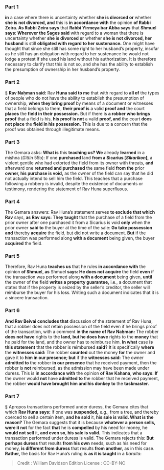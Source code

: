 
### Part 1
<b>in</b> a case where there is uncertainty whether <b>she is divorced or</b> whether <b>she is not divorced, and</b> this is <b>in accordance with</b> the opinion <b>of Rabbi Zeira. As Rabbi Zeira says</b> that <b>Rabbi Yirmeya bar Abba says</b> that <b>Shmuel says: Wherever the Sages said</b> with regard to a woman that there is uncertainty whether <b>she is divorced or</b> whether <b>she is not divorced, her husband</b> is still <b>obligated with regard to her sustenance.</b> One might have thought that since she still has some right to her husband’s property, insofar as he still has an obligation with regard to her sustenance he would not lodge a protest if she used his land without his authorization. It is therefore necessary to clarify that this is not so, and she has the ability to establish the presumption of ownership in her husband’s property.

### Part 2
§ <b>Rav Naḥman said:</b> Rav <b>Huna said to me</b> that with regard to <b>all of</b> the types of people who do not have the ability to establish the presumption of ownership, <b>when they bring proof</b> by means of a document or witnesses that a field belongs to them, <b>their proof is</b> a valid <b>proof and</b> the court <b>places</b> the <b>field in their possession.</b> But if there is <b>a robber who brings proof</b> that a field is his, <b>his proof is not</b> a valid <b>proof, and</b> the court <b>does not place</b> the <b>field in his possession.</b> This is due to a concern that the proof was obtained through illegitimate means.

### Part 3
The Gemara asks: <b>What is</b> this <b>teaching us? We</b> already <b>learned</b> in a mishna (<i>Gittin</i> 55b): If one <b>purchased</b> land <b>from a Sicarius [<i>Sikarikon</i>],</b> a violent gentile who had extorted the field from its owner with threats, <b>and</b> afterward one <b>returned and purchased</b> the same field <b>from the</b> prior <b>owner, his purchase is void,</b> as the owner of the field can say that he did not actually intend to sell him the field. This teaches that a purchase following a robbery is invalid, despite the existence of documents or testimony, rendering the statement of Rav Huna superfluous.

### Part 4
The Gemara answers: Rav Huna’s statement serves <b>to exclude that which Rav</b> says, <b>as Rav says: They taught</b> that the purchase of a field from the prior owner after one purchased it from a Sicarius is void <b>only</b> when the prior owner <b>said to</b> the buyer at the time of the sale: <b>Go take possession and</b> thereby <b>acquire</b> the field, but did not write a document. <b>But</b> if the transaction was performed along <b>with a document</b> being given, the buyer <b>acquired</b> the field.

### Part 5
Therefore, Rav Huna <b>teaches us</b> that he rules <b>in accordance with</b> the opinion <b>of Shmuel, as</b> Shmuel <b>says: He does not acquire</b> the field <b>even</b> if the transaction was performed along <b>with a document</b> being given, <b>until</b> the owner of the field <b>writes a property guarantee,</b> i.e., a document that states that if the property is seized by the seller’s creditor, the seller will reimburse the buyer for his loss. Writing such a document indicates that it is a sincere transaction.

### Part 6
<b>And Rav Beivai concludes that</b> discussion of the statement of Rav Huna, that a robber does not retain possession of the field even if he brings proof of the transaction, with a comment <b>in the name of Rav Naḥman:</b> The robber <b>does not have</b> rights to the <b>land, but he does have</b> rights to the <b>money</b> that he paid for the land, and the owner has to reimburse him. <b>In what</b> case <b>is this statement</b> that the robber is reimbursed <b>said?</b> It is specifically <b>where</b> the <b>witnesses said:</b> The robber <b>counted</b> out the money <b>for</b> the owner and gave it to <b>him in our presence; but</b> if the <b>witnesses said:</b> The owner <b>admitted to</b> the robber <b>in our presence</b> that he received payment, then the robber is <b>not</b> reimbursed, as the admission may have been made under duress. This is <b>in accordance with</b> the opinion <b>of Rav Kahana, who says: If</b> the owner would <b>not</b> have <b>admitted to</b> the robber that he received payment, the robber <b>would have brought him and his donkey to</b> the <b>taskmaster.</b>

### Part 7
§ Apropos transactions performed under duress, the Gemara cites that which <b>Rav Huna says:</b> If one was <b>suspended,</b> e.g., from a tree, and thereby coerced to sell a certain item, <b>and he sold</b> it, <b>his sale is valid. What is the reason?</b> The Gemara suggests that it is because <b>whatever a person sells, were it not</b> for the fact <b>that</b> he is <b>compelled</b> by his need for money, he <b>would not sell</b> it, <b>and even so, his sale is valid.</b> This indicates that a transaction performed under duress is valid. The Gemara rejects this: <b>But perhaps duress</b> that results <b>from his own</b> needs, such as his need for money, <b>is different from duress</b> that results <b>from another,</b> as in this case. <b>Rather,</b> the basis for Rav Huna’s ruling is <b>as it is taught</b> in a <i>baraita</i>:

>Credit : William Davidson Edition
>License : CC-BY-NC
